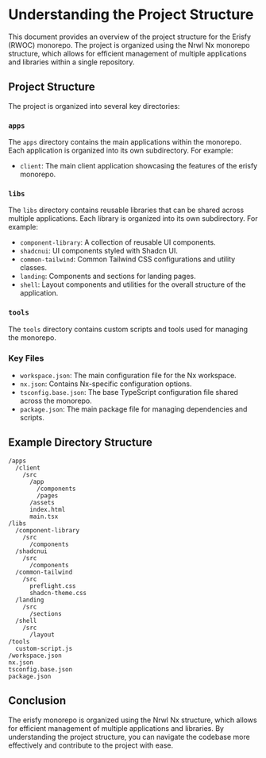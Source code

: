 # Understanding the Project Structure


This document provides an overview of the project structure for the Erisfy (RWOC) monorepo. The project is organized using the Nrwl Nx monorepo structure, which allows for efficient management of multiple applications and libraries within a single repository.


## Project Structure

The project is organized into several key directories:

### `apps`

The `apps` directory contains the main applications within the monorepo. Each application is organized into its own subdirectory. For example:

- `client`: The main client application showcasing the features of the erisfy monorepo.

### `libs`

The `libs` directory contains reusable libraries that can be shared across multiple applications. Each library is organized into its own subdirectory. For example:

- `component-library`: A collection of reusable UI components.
- `shadcnui`: UI components styled with Shadcn UI.
- `common-tailwind`: Common Tailwind CSS configurations and utility classes.
- `landing`: Components and sections for landing pages.
- `shell`: Layout components and utilities for the overall structure of the application.

### `tools`

The `tools` directory contains custom scripts and tools used for managing the monorepo.

### Key Files

- `workspace.json`: The main configuration file for the Nx workspace.
- `nx.json`: Contains Nx-specific configuration options.
- `tsconfig.base.json`: The base TypeScript configuration file shared across the monorepo.
- `package.json`: The main package file for managing dependencies and scripts.

## Example Directory Structure

```
/apps
  /client
    /src
      /app
        /components
        /pages
      /assets
      index.html
      main.tsx
/libs
  /component-library
    /src
      /components
  /shadcnui
    /src
      /components
  /common-tailwind
    /src
      preflight.css
      shadcn-theme.css
  /landing
    /src
      /sections
  /shell
    /src
      /layout
/tools
  custom-script.js
/workspace.json
nx.json
tsconfig.base.json
package.json
```

## Conclusion

The erisfy monorepo is organized using the Nrwl Nx structure, which allows for efficient management of multiple applications and libraries. By understanding the project structure, you can navigate the codebase more effectively and contribute to the project with ease.
